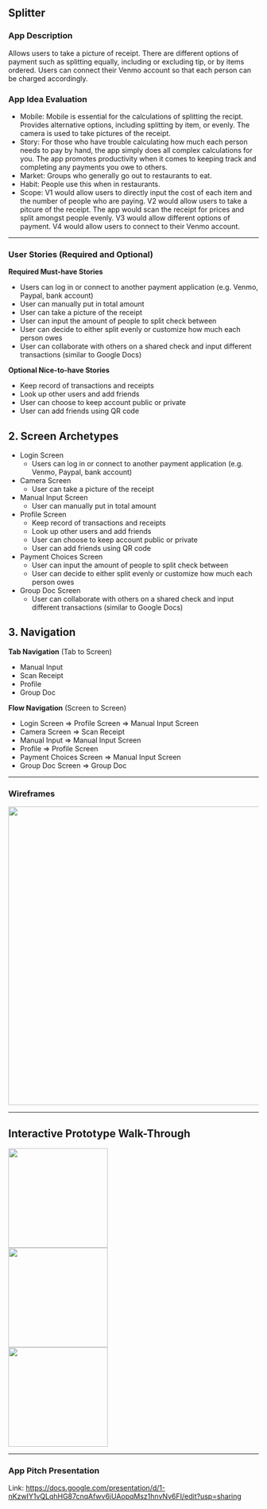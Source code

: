 ## Splitter

### App Description
Allows users to take a picture of receipt. There are different options of payment such as splitting equally, including or excluding tip, or by items ordered. Users can connect their Venmo account so that each person can be charged accordingly.

### App Idea Evaluation

- Mobile: Mobile is essential for the calculations of splitting the recipt. Provides alternative options, including splitting by item, or evenly. The camera is used to take pictures of the receipt.
- Story: For those who have trouble calculating how much each person needs to pay by hand, the app simply does all complex calculations for you. The app promotes productivity when it comes to keeping track and completing any payments you owe to others.
- Market: Groups who generally go out to restaurants to eat.
- Habit: People use this when in restaurants.
- Scope:  V1 would allow users to directly input the cost of each item and the number of people who are paying. V2 would allow users to take a pitcure of the receipt. The app would scan the receipt for prices and split amongst people evenly. V3 would allow different options of payment. V4 would allow users to connect to their Venmo account.

---

### User Stories (Required and Optional)

**Required Must-have Stories**

 * Users can log in or connect to another payment application (e.g. Venmo, Paypal, bank account)
 * User can manually put in total amount
 * User can take a picture of the receipt
 * User can input the amount of people to split check between
 * User can decide to either split evenly or customize how much each person owes
 * User can collaborate with others on a shared check and input different transactions (similar to Google Docs)

**Optional Nice-to-have Stories**

 * Keep record of transactions and receipts
 * Look up other users and add friends
 * User can choose to keep account public or private
 * User can add friends using QR code

## 2. Screen Archetypes

 * Login Screen
   * Users can log in or connect to another payment application (e.g. Venmo, Paypal, bank account)
 * Camera Screen
   * User can take a picture of the receipt
 * Manual Input Screen
   * User can manually put in total amount
 * Profile Screen
   * Keep record of transactions and receipts
   * Look up other users and add friends
   * User can choose to keep account public or private
   * User can add friends using QR code
 * Payment Choices Screen
   * User can input the amount of people to split check between
   * User can decide to either split evenly or customize how much each person owes
 * Group Doc Screen
   * User can collaborate with others on a shared check and input different transactions (similar to Google Docs)
    
## 3. Navigation

**Tab Navigation** (Tab to Screen)

 * Manual Input
 * Scan Receipt
 * Profile
 * Group Doc

**Flow Navigation** (Screen to Screen)

 * Login Screen
   => Profile Screen
     => Manual Input Screen
 * Camera Screen
   => Scan Receipt
 * Manual Input 
   => Manual Input Screen
 * Profile 
   => Profile Screen
 * Payment Choices Screen
   => Manual Input Screen
 * Group Doc Screen
   => Group Doc
---

### Wireframes
<img src="https://i.imgur.com/uYpa6cp.png" width=600><br>

---
## Interactive Prototype Walk-Through
<img src=http://g.recordit.co/JGux2ixwPI.gif width=200><br>
<img src=http://g.recordit.co/9XBoVulJzc.gif width=200><br>
<img src=http://g.recordit.co/Vxml777Gww.gif width=200><br>

---

### App Pitch Presentation
Link: https://docs.google.com/presentation/d/1-nKzwIY1vQLqhHG87cnqAfwv6iUAopqMsz1hnvNv6FI/edit?usp=sharing


